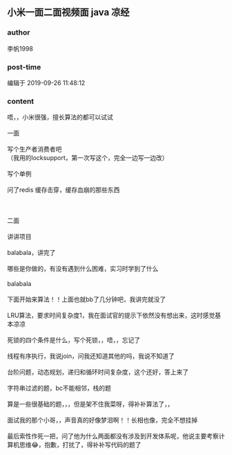 ## 小米一面二面视频面 java 凉经
### author 
李帆1998
### post-time 

编辑于  2019-09-26 11:48:12
### content 
<div class="post-topic-des nc-post-content">
 唔，，小米很强，擅长算法的都可以试试
 <br/>
 <br/>
 一面
 <br/>
 <br/>
 写个生产者消费者吧
 <br/>
 （我用的locksupport，第一次写这个，完全一边写一边改）
 <br/>
 <br/>
 写个单例
 <br/>
 <br/>
 问了redis 缓存击穿，缓存血崩的那些东西
 <br/>
 <br/>
 <br/>
 <br/>
 二面
 <br/>
 <br/>
 讲讲项目
 <br/>
 <br/>
 balabala，讲完了
 <br/>
 <br/>
 哪些是你做的，有没有遇到什么困难，实习时学到了什么
 <br/>
 <br/>
 balabala
 <br/>
 <br/>
 下面开始来算法！！上面也就bb了几分钟吧，我讲完就没了
 <br/>
 <br/>
 LRU算法，要求时间复杂度1，我在面试官的提示下依然没有想出来，这时感觉基本凉凉
 <br/>
 <br/>
 死锁的四个条件是什么，写个死锁，，唔，，忘记了
 <br/>
 <br/>
 线程有序执行，我说join，问我还知道其他的吗，我说不知道了
 <br/>
 <br/>
 台阶问题，动态规划，递归和循环时间复杂度，这个还好，答上来了
 <br/>
 <br/>
 字符串过滤的题，bc不能相邻，栈的题
 <br/>
 <br/>
 算是一些很基础的题，，，但是架不住我菜呀，得补补算法了，，
 <br/>
 <br/>
 面试我的那个小哥，，声音真的好像梦泪啊！！长相也像，完全不想挂掉
 <br/>
 <br/>
 最后索性作死一把，问了他为什么两面都没有涉及到开发体系呢，他说主要考察计算机思维😂，抱歉，打扰了，得补补写代码的题了
 <br/>
 <br/>
 <br/>
 <br/>
</div>
